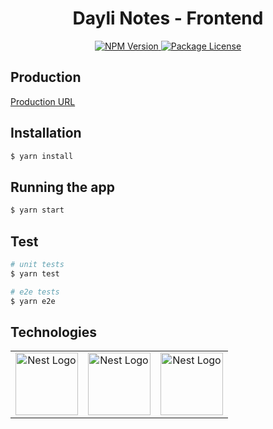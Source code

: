 <h1 align="center">Dayli Notes - Frontend</h1>

<p align="center">
  <a href="https://www.npmjs.com/~nestjscore">
    <img src="https://img.shields.io/npm/v/@nestjs/core.svg" alt="NPM Version" />
  </a>
  <a href="https://www.npmjs.com/~nestjscore">
    <img src="https://img.shields.io/npm/l/@nestjs/core.svg" alt="Package License" />
  </a>
</p>

## Production

[Production URL](https://dayli-notes.firebaseapp.com/)

## Installation

```bash
$ yarn install
```

## Running the app

```bash
$ yarn start
```

## Test

```bash
# unit tests
$ yarn test

# e2e tests
$ yarn e2e
```

## Technologies
<table>
  <tr>
    <td align="center" valign="middle">
      <a href="https://nodejs.org/" target="blank">
        <img src="https://nodejs.org/static/images/logos/nodejs-new-pantone-black.svg" width="100" alt="Nest Logo" />
      </a>
    </td>
    <td align="center" valign="middle">
      <a href="https://www.typescriptlang.org/" target="blank">
        <img src="https://upload.wikimedia.org/wikipedia/commons/thumb/4/4c/Typescript_logo_2020.svg/1200px-Typescript_logo_2020.svg.png" width="100" alt="Nest Logo" />
      </a>
    </td>
    <td align="center" valign="middle">
      <a href="https://angular.io/" target="blank">
        <img src="https://angular.io/assets/images/logos/angular/angular.svg" width="100" alt="Nest Logo" />
      </a>
    </td>
  </tr>
</table>